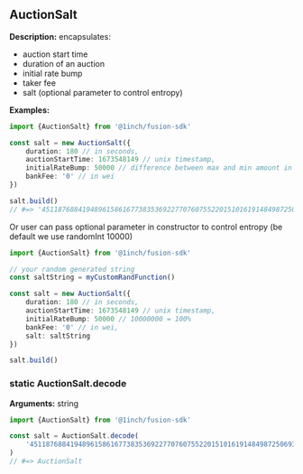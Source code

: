 ## AuctionSalt

**Description:** encapsulates:

-   auction start time
-   duration of an auction
-   initial rate bump
-   taker fee
-   salt (optional parameter to control entropy)

**Examples:**

```typescript
import {AuctionSalt} from '@1inch/fusion-sdk'

const salt = new AuctionSalt({
    duration: 180 // in seconds,
    auctionStartTime: 1673548149 // unix timestamp,
    initialRateBump: 50000 // difference between max and min amount in percents, 10000000 = 100%
    bankFee: '0' // in wei
})

salt.build()
// #=> '45118768841948961586167738353692277076075522015101619148498725069326976549864'
```

Or user can pass optional parameter in constructor to control entropy (be default we use randomInt 10000)

```typescript
import {AuctionSalt} from '@1inch/fusion-sdk'

// your random generated string
const saltString = myCustomRandFunction()

const salt = new AuctionSalt({
    duration: 180 // in seconds,
    auctionStartTime: 1673548149 // unix timestamp,
    initialRateBump: 50000 // 10000000 = 100%
    bankFee: '0' // in wei,
    salt: saltString
})

salt.build()
```

### static AuctionSalt.decode

**Arguments:** string

```typescript
import {AuctionSalt} from '@1inch/fusion-sdk'

const salt = AuctionSalt.decode(
    '45118768841948961586167738353692277076075522015101619148498725069326976549864'
)
// #=> AuctionSalt
```
